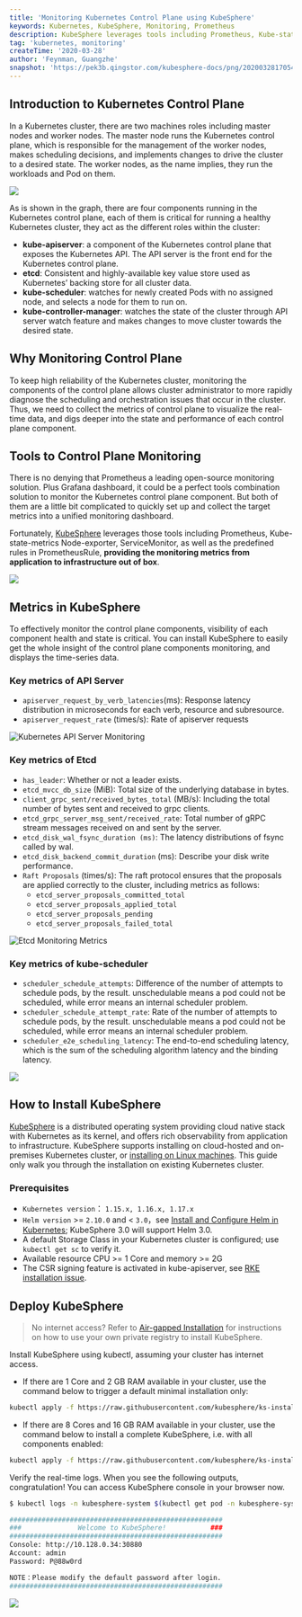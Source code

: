 ```yaml
---
title: 'Monitoring Kubernetes Control Plane using KubeSphere'
keywords: Kubernetes, KubeSphere, Monitoring, Prometheus
description: KubeSphere leverages tools including Prometheus, Kube-state-metrics Node-exporter, ServiceMonitor, as well as the predefined rules in PrometheusRule, providing the monitoring metrics from application to infrastructure out of box.
tag: 'kubernetes, monitoring'
createTime: '2020-03-28'
author: 'Feynman, Guangzhe'
snapshot: 'https://pek3b.qingstor.com/kubesphere-docs/png/20200328170549.png'
---
```


## Introduction to Kubernetes Control Plane

In a Kubernetes cluster, there are two machines roles including master nodes and worker nodes. The master node runs the Kubernetes control plane, which is responsible for the management of the worker nodes, makes scheduling decisions, and implements changes to drive the cluster to a desired state. The worker nodes, as the name implies, they run the workloads and Pod on them.

![](https://pek3b.qingstor.com/kubesphere-docs/png/20200328170549.png)

As is shown in the graph, there are four components running in the Kubernetes control plane, each of them is critical for running a healthy Kubernetes cluster, they act as the different roles within the cluster:

- **kube-apiserver**: a component of the Kubernetes control plane that exposes the Kubernetes API. The API server is the front end for the Kubernetes control plane.
- **etcd**: Consistent and highly-available key value store used as Kubernetes’ backing store for all cluster data.
- **kube-scheduler**: watches for newly created Pods with no assigned node, and selects a node for them to run on.
- **kube-controller-manager**: watches the state of the cluster through API server watch feature and makes changes to move cluster towards the desired state.

## Why Monitoring Control Plane

To keep high reliability of the Kubernetes cluster, monitoring the components of the control plane allows cluster administrator to more rapidly diagnose the scheduling and orchestration issues that occur in the cluster. Thus, we need to collect the metrics of control plane to visualize the real-time data, and digs deeper into the state and performance of each control plane component.

## Tools to Control Plane Monitoring

There is no denying that Prometheus a leading open-source monitoring solution. Plus Grafana dashboard, it could be a perfect tools combination solution to monitor the Kubernetes control plane component. But both of them are a little bit complicated to quickly set up and collect the target metrics into a unified monitoring dashboard.

Fortunately, [KubeSphere](https://github.com/kubesphere/kubesphere) leverages those tools including Prometheus, Kube-state-metrics Node-exporter, ServiceMonitor, as well as the predefined rules in PrometheusRule, **providing the monitoring metrics from application to infrastructure out of box**.

![](https://pek3b.qingstor.com/kubesphere-docs/png/20200328183733.png)

## Metrics in KubeSphere

To effectively monitor the control plane components, visibility of each component health and state is critical. You can install KubeSphere to easily get the whole insight of the control plane components monitoring, and displays the time-series data.

### Key metrics of API Server

- `apiserver_request_by_verb_latencies`(ms): Response latency distribution in microseconds for each verb, resource and subresource.
- `apiserver_request_rate` (times/s): Rate of apiserver requests

![Kubernetes API Server Monitoring](https://pek3b.qingstor.com/kubesphere-docs/png/20200328194749.png)

### Key metrics of Etcd

- `has_leader`: Whether or not a leader exists.
- `etcd_mvcc_db_size` (MiB): Total size of the underlying database in bytes.
- `client_grpc_sent/received_bytes_total` (MB/s): Including the total number of bytes sent and received to grpc clients.
- `etcd_grpc_server_msg_sent/received_rate`: Total number of gRPC stream messages received on and sent by the server.
- `etcd_disk_wal_fsync_duration (ms)`: The latency distributions of fsync called by wal.
- `etcd_disk_backend_commit_duration` (ms): Describe your disk write performance.
- `Raft Proposals` (times/s): The raft protocol ensures that the proposals are applied correctly to the cluster, including metrics as follows:
   - `etcd_server_proposals_committed_total`
   - `etcd_server_proposals_applied_total`
   - `etcd_server_proposals_pending`
   - `etcd_server_proposals_failed_total`

![Etcd Monitoring Metrics](https://pek3b.qingstor.com/kubesphere-docs/png/20200328194859.png)

### Key metrics of kube-scheduler

- `scheduler_schedule_attempts`: Difference of the number of attempts to schedule pods, by the result. unschedulable means a pod could not be scheduled, while error means an internal scheduler problem.
- `scheduler_schedule_attempt_rate`: Rate of the number of attempts to schedule pods, by the result. unschedulable means a pod could not be scheduled, while error means an internal scheduler problem.
- `scheduler_e2e_scheduling_latency`: The end-to-end scheduling latency, which is the sum of the scheduling algorithm latency and the binding latency.

![](https://pek3b.qingstor.com/kubesphere-docs/png/20200328195139.png)

## How to Install KubeSphere

[KubeSphere](https://github.com/kubesphere/kubesphere) is a distributed operating system providing cloud native stack with Kubernetes as its kernel, and offers rich observability from application to infrastructure. KubeSphere supports installing on cloud-hosted and on-premises Kubernetes cluster, or [installing on Linux machines](https://kubesphere.io/docs/installation/intro/). This guide only walk you through the installation on existing Kubernetes cluster.

### Prerequisites

- `Kubernetes version`： `1.15.x, 1.16.x, 1.17.x`
- `Helm version` >= `2.10.0` and < `3.0`，see [Install and Configure Helm in Kubernetes](https://devopscube.com/install-configure-helm-kubernetes/); KubeSphere 3.0 will support Helm 3.0.
- A default Storage Class in your Kubernetes cluster is configured; use `kubectl get sc` to verify it.
- Available resource CPU >= 1 Core and memory >= 2G
- The CSR signing feature is activated in kube-apiserver, see [RKE installation issue](https://github.com/kubesphere/kubesphere/issues/1925#issuecomment-591698309).

## Deploy KubeSphere

> No internet access? Refer to [Air-gapped Installation](https://kubesphere.io/docs/installation/install-on-k8s-airgapped/) for instructions on how to use your own private registry to install KubeSphere.

Install KubeSphere using kubectl, assuming your cluster has internet access.

- If there are 1 Core and 2 GB RAM available in your cluster, use the command below to trigger a default minimal installation only:

```bash
kubectl apply -f https://raw.githubusercontent.com/kubesphere/ks-installer/master/kubesphere-minimal.yaml
```

- If there are 8 Cores and 16 GB RAM available in your cluster, use the command below to install a complete KubeSphere, i.e. with all components enabled:

```bash
kubectl apply -f https://raw.githubusercontent.com/kubesphere/ks-installer/master/kubesphere-complete-setup.yaml
```

Verify the real-time logs. When you see the following outputs, congratulation! You can access KubeSphere console in your browser now.

```bash
$ kubectl logs -n kubesphere-system $(kubectl get pod -n kubesphere-system -l app=ks-install -o jsonpath='{.items[0].metadata.name}') -f

#####################################################
###              Welcome to KubeSphere!           ###
#####################################################
Console: http://10.128.0.34:30880
Account: admin
Password: P@88w0rd

NOTE：Please modify the default password after login.
#####################################################
```

![](https://pek3b.qingstor.com/kubesphere-docs/png/20200329101752.png)
